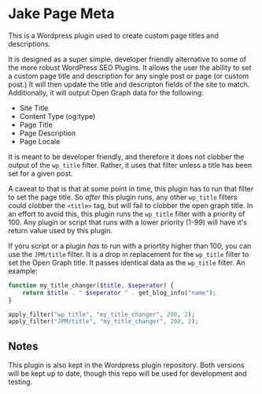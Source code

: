Jake Page Meta
===================

This is a Wordpress plugin used to create custom page titles and descriptions.

It is designed as a super simple, developer friendly alternative to some of the more robust WordPress SEO Plugins.  It allows the user the ability to set a custom page title and description for any single post or page (or custom post.)  It will then update the title and descripton fields of the site to match.  Additionally, it will output Open Graph data for the following:

* Site Title
* Content Type (og:type)
* Page Title
* Page Description
* Page Locale

It is meant to be developer friendly, and therefore it does not clobber the output of the `wp_title` filter.  Rather, it uses that filter unless a title has been set for a given post.  

A caveat to that is that at some point in time, this plugin has to run that filter to set the page title.  So *after* this plugin runs, any other `wp_title` filters could clobber the `<title>` tag, but will fail to clobber the open graph title.  In an effort to avoid this, this plugin runs the `wp_title` filter with a priority of 100.  Any plugin or script that runs with a lower priority (1-99) will have it's return value used by this plugin.  

If yoru script or a plugin *has* to run with a priortity higher than 100, you can use the `JPM/title` filter.  It is a drop in replacement for the `wp_title` filter to set the Open Graph title.  It passes identical data as the `wp_title` filter.  An example:

```php
function my_title_changer($title, $seperator) {
	return $title . " $seperator " . get_blog_info("name");
}

apply_filter("wp_title", "my_title_changer", 200, 2);
apply_filter("JPM/title", "my_title_changer", 200, 2);
```

Notes
--------------

This plugin is also kept in the Wordpress plugin repository.  Both versions will be kept up to date, though this repo will be used for development and testing.
